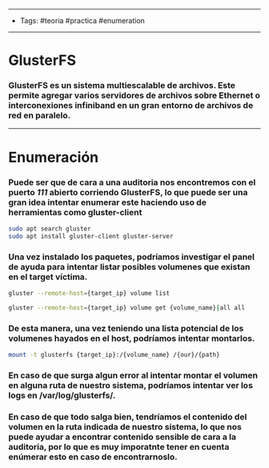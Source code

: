 -----
- Tags: #teoria #practica #enumeration 
-----

# GlusterFS 

### **GlusterFS** es un sistema multiescalable de archivos. Este permite agregar varios servidores de archivos sobre Ethernet o interconexiones infiniband en un gran entorno de archivos de red en paralelo. 

------
# Enumeración 

### Puede ser que de cara a una auditoria nos encontremos con el puerto *111* abierto corriendo **GlusterFS**, lo que puede ser una gran idea intentar enumerar este haciendo uso de herramientas como **gluster-client** 

```bash
sudo apt search gluster
sudo apt install gluster-client gluster-server
```

### Una vez instalado los paquetes, podríamos investigar el panel de ayuda para intentar listar posibles **volumenes** que existan en el target víctima. 

```bash
gluster --remote-host={target_ip} volume list 

gluster --remote-host={target_ip} volume get {volume_name}|all all
```

### De esta manera, una vez teniendo una lista potencial de los volumenes hayados en el host, podríamos intentar montarlos.

```bash
mount -t glusterfs {target_ip}:/{volume_name} /{our}/{path}
```

### En caso de que surga algun error al intentar montar el volumen en alguna ruta de nuestro sistema, podríamos intentar ver los logs en **/var/log/glusterfs/**.

### En caso de que todo salga bien, tendríamos el contenido del volumen en la ruta indicada de nuestro sistema, lo que nos puede ayudar a encontrar contenido sensible de cara a la auditoría, por lo que es muy imporatnte tener en cuenta enúmerar esto en caso de encontrarnoslo. 

